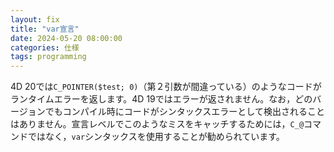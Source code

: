 ```yaml
---
layout: fix
title: "var宣言"
date: 2024-05-20 08:00:00
categories: 仕様
tags: programming
---
```


4D 20では`C_POINTER($test; 0)`（第２引数が間違っている）のようなコードがランタイムエラーを返します。4D 19ではエラーが返されません。なお，どのバージョンでもコンパイル時にコードがシンタックスエラーとして検出されることはありません。宣言レベルでこのようなミスをキャッチするためには，`C_@`コマンドではなく，`var`シンタックスを使用することが勧められています。